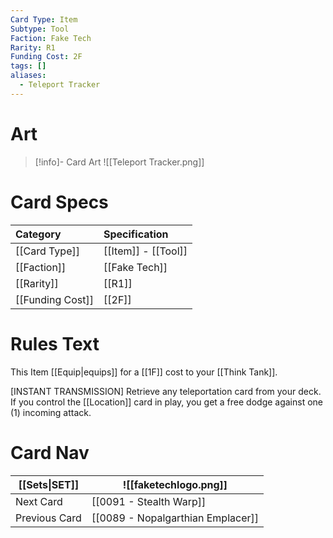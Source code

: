 ```yaml
---
Card Type: Item
Subtype: Tool
Faction: Fake Tech
Rarity: R1
Funding Cost: 2F
tags: []
aliases:
  - Teleport Tracker
---
```

# Art

> [!info]- Card Art
> ![[Teleport Tracker.png]]

# Card Specs

| Category | Specification| 
| :--- | :--- |
| [[Card Type]] | [[Item]] - [[Tool]] |  
| [[Faction]] | [[Fake Tech]] | 
| [[Rarity]] | [[R1]] |  
| [[Funding Cost]] | [[2F]] |  

# Rules Text  

This Item [[Equip|equips]] for a [[1F]] cost to your [[Think Tank]].  

[INSTANT TRANSMISSION] Retrieve any teleportation card from your deck. 
If you control the [[Location]] card in play, you get a free dodge against one (1) incoming attack.  

# Card Nav

| [[Sets\|SET]]           | ![[faketechlogo.png]]          |
| ------------- | ------------------------------ |
| Next Card     | [[0091 - Stealth Warp]] |
| Previous Card | [[0089 - Nopalgarthian Emplacer]]         |


